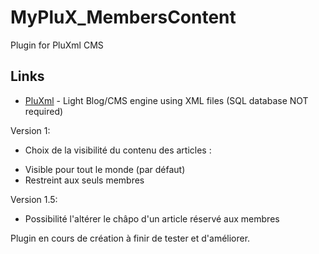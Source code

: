 # MyPluX_MembersContent
Plugin for PluXml CMS

## Links
* [PluXml](http://www.pluxml.org/) - Light Blog/CMS engine using XML files (SQL database NOT required)

Version 1:
- Choix de la visibilité du contenu des articles :
+ Visible pour tout le monde (par défaut)
+ Restreint aux seuls membres

Version 1.5:
+ Possibilité l'altérer le châpo d'un article réservé aux membres


Plugin en cours de création à finir de tester et d'améliorer.